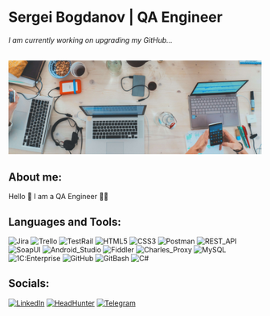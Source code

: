 # Sergei Bogdanov | QA Engineer </br>
###### I am currently working on upgrading my GitHub...

![Header](https://github.com/SergeiBogdanov/sergeibogdanov/blob/main/assets/workoftesters2.jpg)

## About me:

Hello 👋 I am a QA Engineer 👨‍💻 

## Languages and Tools:
![Jira](https://img.shields.io/badge/-Jira-2684FF?style=for-the-badge&logo=Jira)
![Trello](https://img.shields.io/badge/-Trello-243655?style=for-the-badge&logo=Trello)
![TestRail](https://img.shields.io/badge/-TestRail-62BB75?style=for-the-badge&logo=TestRail&logo=data:image/png;base64,)
![HTML5](https://img.shields.io/badge/-HTML5-4D4A4B?style=for-the-badge&logo=HTML5)
![CSS3](https://img.shields.io/badge/-CSS3-254BDD?style=for-the-badge&logo=css3)
![Postman](https://img.shields.io/badge/-Postman-E4E4E4?style=for-the-badge&logo=Postman)
![REST_API](https://img.shields.io/badge/-REST%7FAPI-00AFDF?style=for-the-badge&logo=RESTAPI)
![SoapUI](https://img.shields.io/badge/-SoapUI-F4D500?style=for-the-badge&logo=SoapUI)
![Android_Studio](https://img.shields.io/badge/-Android%7FStudio-072E40?style=for-the-badge&logo=androidstudio)
![Fiddler](https://img.shields.io/badge/-Fiddler-000000?style=for-the-badge&logo=progress)
![Charles_Proxy](https://img.shields.io/badge/-Charles%7FProxy-02C6D1?style=for-the-badge&logo=Charles)
![MySQL](https://img.shields.io/badge/-MySQL-E26D00?style=for-the-badge&logo=MySQL)
![1C:Enterprise](https://img.shields.io/badge/-1C-F7D93E?style=for-the-badge&logo=1C)
![GitHub](https://img.shields.io/badge/-GitHub-000000?style=for-the-badge&logo=GitHub)
![GitBash](https://img.shields.io/badge/-GitBash-D9D9D9?style=for-the-badge&logo=Git)
![C#](https://img.shields.io/badge/-С%23-964D92?style=for-the-badge&logo=csharp)

## Socials:
[![LinkedIn](https://img.shields.io/badge/-LinkedIn-0A63BC?style=for-the-badge&logo=LinkedIn)](https://www.linkedin.com/in/sergei-bogdanov-qa/)
[![HeadHunter](https://img.shields.io/badge/-Head_Hunter-CB0A10?style=for-the-badge&logo=HeadHunter)](https://hh.ru/resume/3b9f6945ff0b710dfc0039ed1f706c78694b39)
[![Telegram](https://img.shields.io/badge/-Telegram-D9D9D9?style=for-the-badge&logo=Telegram)](https://t.me/SergeiBD)



<!--![DevTools](https://img.shields.io/badge/-DevTools-2D79F7?style=for-the-badge&logo=DevTools)-->
<!--
**SergeiBogdanov/sergeibogdanov** is a ✨ _special_ ✨ repository because its `README.md` (this file) appears on your GitHub profile.

Here are some ideas to get you started:

- 🔭 I’m currently working on ...
- 🌱 I’m currently learning ...
- 👯 I’m looking to collaborate on ...
- 🤔 I’m looking for help with ...
- 💬 Ask me about ...
- 📫 How to reach me: ...
- 😄 Pronouns: ...
- ⚡ Fun fact: ...
-->
